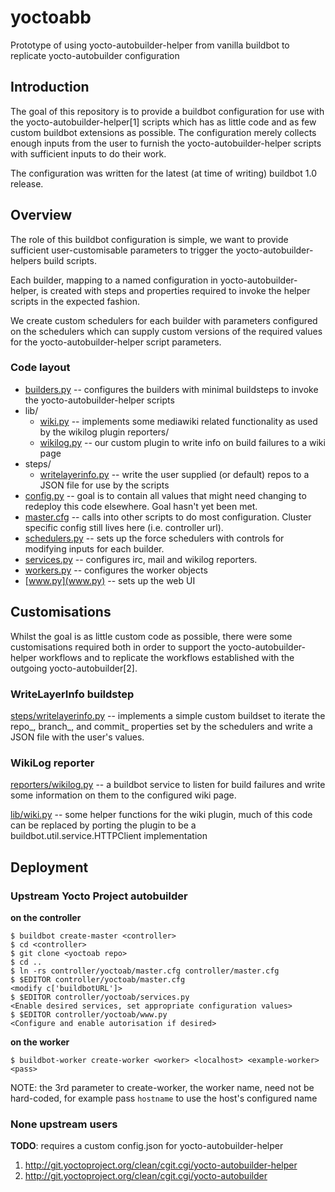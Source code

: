 # yoctoabb
Prototype of using yocto-autobuilder-helper from vanilla buildbot to replicate yocto-autobuilder configuration

## Introduction
The goal of this repository is to provide a buildbot configuration for use with
the yocto-autobuilder-helper[1] scripts which has as little code and as few
custom buildbot extensions as possible. The configuration merely collects
enough inputs from the user to furnish the yocto-autobuilder-helper scripts
with sufficient inputs to do their work.

The configuration was written for the latest (at time of writing) buildbot 1.0
release.

## Overview
The role of this buildbot configuration is simple, we want to provide
sufficient user-customisable parameters to trigger the yocto-autobuilder-helpers
build scripts.

Each builder, mapping to a named configuration in yocto-autobuilder-helper, is
created with steps and properties required to invoke the helper scripts in the
expected fashion.

We create custom schedulers for each builder with parameters configured on the
schedulers which can supply custom versions of the required values for the
yocto-autobuilder-helper script parameters.

### Code layout
- [builders.py](builders.py) -- configures the builders with minimal buildsteps to invoke the yocto-autobuilder-helper scripts
- lib/
  - [wiki.py](lib/wiki.py) -- implements some mediawiki related functionality as used by the wikilog plugin
reporters/
  - [wikilog.py](reporters/wikilog.py) -- our custom plugin to write info on build failures to a wiki page
- steps/
  - [writelayerinfo.py](steps/writelayerinfo.py) -- write the user supplied (or default) repos to a JSON file for use by the scripts
- [config.py](config.py) -- goal is to contain all values that might need changing to redeploy this code elsewhere. Goal hasn't yet been met.
- [master.cfg](master.cfg) -- calls into other scripts to do most configuration. Cluster specific config still lives here (i.e. controller url).
- [schedulers.py](schedulers.py) -- sets up the force schedulers with controls for modifying inputs for each builder.
- [services.py](services.py) -- configures irc, mail and wikilog reporters.
- [workers.py](workers.py) -- configures the worker objects
- [www.py](www.py) -- sets up the web UI

## Customisations
Whilst the goal is as little custom code as possible, there were some
customisations required both in order to support the yocto-autobuilder-helper
workflows and to replicate the workflows established with the outgoing
yocto-autobuilder[2].

### WriteLayerInfo buildstep
[steps/writelayerinfo.py](steps/writelayerinfo.py) -- implements a simple custom buildset to iterate the
repo_, branch_, and commit_ properties set by the schedulers and write a JSON
file with the user's values.

### WikiLog reporter
[reporters/wikilog.py](reporters/wikilog.py) -- a buildbot service to listen for build failures and
write some information on them to the configured wiki page.

[lib/wiki.py](lib/wiki.py) -- some helper functions for the wiki plugin, much of this code can
be replaced by porting the plugin to be a buildbot.util.service.HTTPClient
implementation

## Deployment
### Upstream Yocto Project autobuilder
__on the controller__
```
$ buildbot create-master <controller>
$ cd <controller>
$ git clone <yoctoab repo>
$ cd ..
$ ln -rs controller/yoctoab/master.cfg controller/master.cfg
$ $EDITOR controller/yoctoab/master.cfg
<modify c['buildbotURL']>
$ $EDITOR controller/yoctoab/services.py
<Enable desired services, set appropriate configuration values>
$ $EDITOR controller/yoctoab/www.py
<Configure and enable autorisation if desired>
```

__on the worker__
```
$ buildbot-worker create-worker <worker> <localhost> <example-worker> <pass>
```

NOTE: the 3rd parameter to create-worker, the worker name, need not be
hard-coded, for example pass `hostname` to use the host's configured name

### None upstream users
__TODO__: requires a custom config.json for yocto-autobuilder-helper

1. http://git.yoctoproject.org/clean/cgit.cgi/yocto-autobuilder-helper
2. http://git.yoctoproject.org/clean/cgit.cgi/yocto-autobuilder
